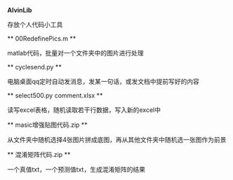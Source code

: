 **AlvinLib**

存放个人代码小工具


** 00RedefinePics.m **

matlab代码，批量对一个文件夹中的图片进行处理


** cyclesend.py **

电脑桌面qq定时自动发消息，发某一句话，或发文档中提前写好的内容


** select500.py comment.xlsx **

读写excel表格，随机读取若干行数据，写入新的excel中


** masic增强贴图代码.zip **

从文件夹中随机选择4张图片拼成底图，再从其他文件夹中随机选一张图作为前景


** 混淆矩阵代码.zip **

一个真值txt，一个预测值txt，生成混淆矩阵的结果
